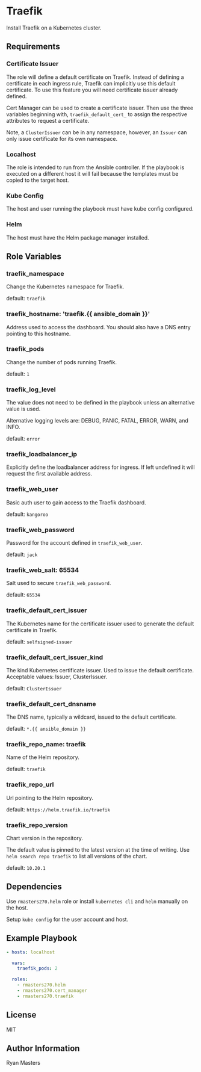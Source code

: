 # Traefik

Install Traefik on a Kubernetes cluster.

## Requirements

### Certificate Issuer

The role will define a default certificate on Traefik.  Instead of defining a certificate in each ingress rule, Traefik can implicitly use this default certificate.  To use this feature you will need certificate issuer already defined.

Cert Manager can be used to create a certificate issuer.  Then use the three variables beginning with, `traefik_default_cert_` to assign the respective attributes to request a certificate.

Note, a `ClusterIssuer` can be in any namespace, however, an `Issuer` can only issue certificate for its own namespace.

### Localhost

The role is intended to run from the Ansible controller.  If the playbook is executed on a different host it will fail because the templates must be copied to the target host.

### Kube Config

The host and user running the playbook must have kube config configured.

### Helm

The host must have the Helm package manager installed.

## Role Variables

### traefik_namespace

Change the Kubernetes namespace for Traefik.

default: `traefik`

### traefik_hostname: 'traefik.{{ ansible_domain }}'

Address used to access the dashboard. You should also have a DNS entry pointing to this hostname.

### traefik_pods

Change the number of pods running Traefik.

default: `1`

### traefik_log_level

The value does not need to be defined in the playbook unless an alternative value is used.

Alternative logging levels are:
DEBUG, PANIC, FATAL, ERROR, WARN, and INFO.

default: `error`

### traefik_loadbalancer_ip

Explicitly define the loadbalancer address for ingress.  If left undefined it will request the first available address.

### traefik_web_user

Basic auth user to gain access to the Traefik dashboard.

default: `kangoroo`

### traefik_web_password

Password for the account defined in `traefik_web_user`.

default: `jack`

### traefik_web_salt: 65534

Salt used to secure `traefik_web_password`.

default: `65534`

### traefik_default_cert_issuer

The Kubernetes name for the certificate issuer used to generate the default certificate in Traefik.

default: `selfsigned-issuer`

### traefik_default_cert_issuer_kind

The kind Kubernetes certificate issuer. Used to issue the default certificate. Acceptable values: Issuer, ClusterIssuer.

default: `ClusterIssuer`

### traefik_default_cert_dnsname

The DNS name, typically a wildcard, issued to the default certificate.

default: `*.{{ ansible_domain }}`

### traefik_repo_name: traefik

Name of the Helm repository.

default: `traefik`

### traefik_repo_url

Url pointing to the Helm repository.

default: `https://helm.traefik.io/traefik`

### traefik_repo_version

Chart version in the repository.

The default value is pinned to the latest version at the time of writing.  Use `helm search repo traefik` to list all versions of the chart.

default: `10.20.1`

## Dependencies

Use `rmasters270.helm` role or install `kubernetes cli` and `helm` manually on the host.

Setup `kube config` for the user account and host.

## Example Playbook

```yaml
- hosts: localhost

  vars:
    traefik_pods: 2

  roles:
    - rmasters270.helm
    - rmasters270.cert_manager
    - rmasters270.traefik
```

## License

MIT

## Author Information

Ryan Masters
